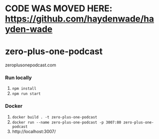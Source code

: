# CODE WAS MOVED HERE: https://github.com/haydenwade/hayden-wade

# zero-plus-one-podcast
zeroplusonepodcast.com


### Run locally
1. `npm install`
2. `npm run start`

### Docker
1. `docker build . -t zero-plus-one-podcast`
2. `docker run --name zero-plus-one-podcast -p 3007:80 zero-plus-one-podcast`
3. http://localhost:3007/

